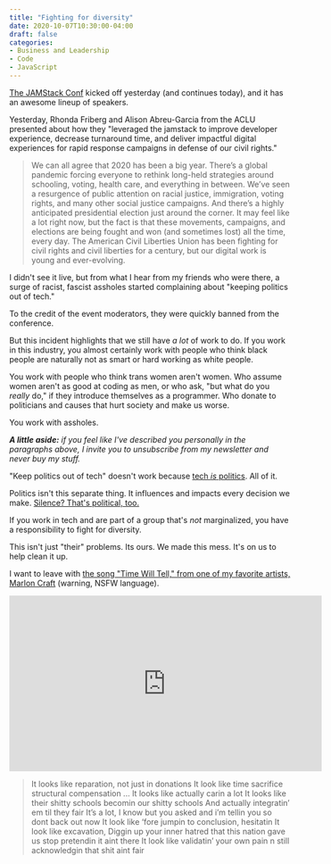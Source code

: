 ```yaml
---
title: "Fighting for diversity"
date: 2020-10-07T10:30:00-04:00
draft: false
categories:
- Business and Leadership
- Code
- JavaScript
---
```


[The JAMStack Conf](https://jamstackconf.com/) kicked off yesterday (and continues today), and it has an awesome lineup of speakers.

Yesterday, Rhonda Friberg and Alison Abreu-Garcia from the ACLU presented about how they "leveraged the jamstack to improve developer experience, decrease turnaround time, and deliver impactful digital experiences for rapid response campaigns in defense of our civil rights."

> We can all agree that 2020 has been a big year.  There’s a global pandemic forcing everyone to rethink long-held strategies around schooling, voting, health care, and everything in between. We’ve seen a resurgence of public attention on racial justice, immigration, voting rights, and many other social justice campaigns. And there’s a highly anticipated presidential election just around the corner.  It may feel like a lot right now, but the fact is that these movements, campaigns, and elections are being fought and won (and sometimes lost) all the time, every day.  The American Civil Liberties Union has been fighting for civil rights and civil liberties for a century, but our digital work is young and ever-evolving.

I didn't see it live, but from what I hear from my friends who were there, a surge of racist, fascist assholes started complaining about "keeping politics out of tech."

To the credit of the event moderators, they were quickly banned from the conference.

But this incident highlights that we still have *a lot* of work to do. If you work in this industry, you almost certainly work with people who think black people are naturally not as smart or hard working as white people.

You work with people who think trans women aren't women. Who assume women aren't as good at coding as men, or who ask, "but what do you *really* do," if they introduce themselves as a programmer. Who donate to politicians and causes that hurt society and make us worse.

You work with assholes.

_**A little aside:** if you feel like I've described you personally in the paragraphs above, I invite you to unsubscribe from my newsletter and never buy my stuff._

"Keep politics out of tech" doesn't work because [tech *is* politics](/all-tech-is-political/). All of it.

Politics isn't this separate thing. It influences and impacts every decision we make. [Silence? That's political, too.](/silence-is-political/)

If you work in tech and are part of a group that's *not* marginalized, you have a responsibility to fight for diversity.

This isn't just "their" problems. Its ours. We made this mess. It's on us to help clean it up.

I want to leave with [the song "Time Will Tell," from one of my favorite artists, Marlon Craft](https://www.youtube.com/watch?v=pDMugL-mid4) (warning, NSFW language).

<div class="fluid-vids"><iframe width="560" height="315" src="https://www.youtube.com/embed/pDMugL-mid4" frameborder="0" allow="accelerometer; autoplay; clipboard-write; encrypted-media; gyroscope; picture-in-picture" allowfullscreen></iframe></div>

> It looks like reparation, not just in donations
> It look like time sacrifice structural compensation
> ...
> It looks like actually carin a lot
> It looks like their shitty schools becomin our shitty schools
> And actually integratin’ em til they fair It’s a lot,
> I know but you asked and i’m tellin you so dont back out now
> It look like ‘fore jumpin to conclusion, hesitatin
> It look like excavation,
> Diggin up your inner hatred that this nation gave us stop pretendin it aint there
> It look like validatin’ your own pain n still acknowledgin that shit aint fair